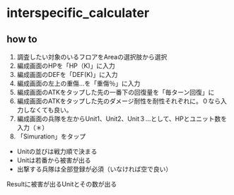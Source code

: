 # interspecific_calculater

## how to
1. 調査したい対象のいるフロアをAreaの選択肢から選択
2. 編成画面のHPを「HP（K)」に入力
3. 編成画面のDEFを「DEF(K)」に入力
4. 編成画面の左上の重傷…を「重傷％」に入力
5. 編成画面のATKをタップした先の一番下の回復量を「毎ターン回復」に
6. 編成画面のATKをタップした先のダメージ耐性を耐性それぞれに。０なら入力しなくても良い。
7. 編成画面の兵隊を左からUnit1、Unit2、Unit３…として、HPとユニット数を入力（＊）
9. 「Simuration」をタップ

- Unitの並びは戦力順で決まる
- Unitは若番から被害が出る
- 出撃する兵隊は全部登録が必須（いなければ空で良い）

Resultに被害が出るUnitとその数が出る

